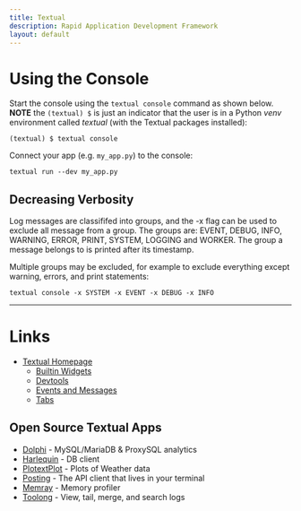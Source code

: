 ```yaml
---
title: Textual
description: Rapid Application Development Framework
layout: default
---
```


# Using the Console

Start the console using the `textual console` command as shown below. **NOTE** the `(textual) $` is just an indicator that the user is in a Python *venv* environment called *textual* (with the Textual packages installed):

```
(textual) $ textual console
```

Connect your app (e.g. `my_app.py`) to the console:

```
textual run --dev my_app.py
```

## Decreasing Verbosity

Log messages are classififed into groups, and the -x flag can be used to exclude all message from a group. The groups are: EVENT, DEBUG, INFO, WARNING, ERROR, PRINT, SYSTEM, LOGGING and WORKER. The group a message belongs to is printed after its timestamp.

Multiple groups may be excluded, for example to exclude everything except warning, errors, and print statements:

```
textual console -x SYSTEM -x EVENT -x DEBUG -x INFO
```

---

# Links

* [Textual Homepage](https://textual.textualize.io/)
  * [Builtin Widgets](https://textual.textualize.io/widgets/)
  * [Devtools](https://textual.textualize.io/guide/devtools/)
  * [Events and Messages](https://textual.textualize.io/guide/events/)
  * [Tabs](https://textual.textualize.io/widgets/tabs/)

## Open Source Textual Apps

* [Dolphi](https://github.com/charles-001/dolphie) - MySQL/MariaDB & ProxySQL analytics
* [Harlequin](https://github.com/tconbeer/harlequin) - DB client
* [PlotextPlot](https://github.com/Textualize/textual-plotext/tree/main/examples) - Plots of Weather data
* [Posting](https://github.com/darrenburns/posting) - The API client that lives in your terminal
* [Memray](https://github.com/bloomberg/memray) - Memory profiler
* [Toolong](https://github.com/textualize/toolong) - View, tail, merge, and search logs
